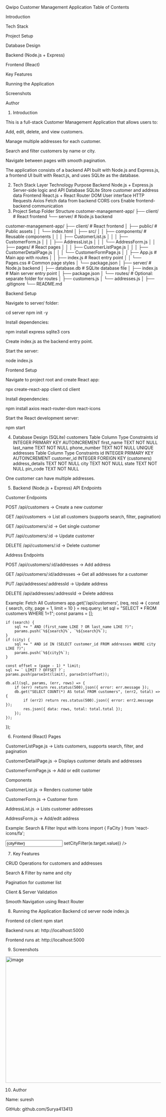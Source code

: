 Qwipo Customer Management Application
Table of Contents

Introduction

Tech Stack

Project Setup

Database Design

Backend (Node.js + Express)

Frontend (React)

Key Features

Running the Application

Screenshots

Author

1. Introduction

This is a full-stack Customer Management Application that allows users to:

Add, edit, delete, and view customers.

Manage multiple addresses for each customer.

Search and filter customers by name or city.

Navigate between pages with smooth pagination.

The application consists of a backend API built with Node.js and Express.js, a frontend UI built with React.js, and uses SQLite as the database.

2. Tech Stack
Layer	Technology	Purpose
Backend	Node.js + Express.js	Server-side logic and API
Database	SQLite	Store customer and address data
Frontend	React.js + React Router DOM	User interface
HTTP Requests	Axios	Fetch data from backend
CORS	cors	Enable frontend-backend communication
3. Project Setup
Folder Structure
customer-management-app/
├── client/         # React frontend
└── server/         # Node.js backend

customer-management-app/
├── client/                     # React frontend
│   ├── public/                 # Public assets
│   │   └── index.html
│   ├── src/
│   │   ├── components/         # Reusable components
│   │   │   ├── CustomerList.js
│   │   │   ├── CustomerForm.js
│   │   │   ├── AddressList.js
│   │   │   └── AddressForm.js
│   │   ├── pages/              # React pages
│   │   │   ├── CustomerListPage.js
│   │   │   ├── CustomerDetailPage.js
│   │   │   └── CustomerFormPage.js
│   │   ├── App.js              # Main app with routes
│   │   ├── index.js            # React entry point
│   │   └── Pages.css           # Common page styles
│   └── package.json
│
├── server/                     # Node.js backend
│   ├── database.db             # SQLite database file
│   ├── index.js                # Main server entry point
│   ├── package.json
│   └── routes/                 # Optional: separate folder for routes
│       ├── customers.js
│       └── addresses.js
│
├── .gitignore
└── README.md


Backend Setup

Navigate to server/ folder:

cd server
npm init -y


Install dependencies:

npm install express sqlite3 cors


Create index.js as the backend entry point.

Start the server:

node index.js

Frontend Setup

Navigate to project root and create React app:

npx create-react-app client
cd client


Install dependencies:

npm install axios react-router-dom react-icons


Start the React development server:

npm start

4. Database Design (SQLite)
customers Table
Column	Type	Constraints
id	INTEGER	PRIMARY KEY AUTOINCREMENT
first_name	TEXT	NOT NULL
last_name	TEXT	NOT NULL
phone_number	TEXT	NOT NULL UNIQUE
addresses Table
Column	Type	Constraints
id	INTEGER	PRIMARY KEY AUTOINCREMENT
customer_id	INTEGER	FOREIGN KEY (customers)
address_details	TEXT	NOT NULL
city	TEXT	NOT NULL
state	TEXT	NOT NULL
pin_code	TEXT	NOT NULL

One customer can have multiple addresses.

5. Backend (Node.js + Express)
API Endpoints

Customer Endpoints

POST /api/customers → Create a new customer

GET /api/customers → List all customers (supports search, filter, pagination)

GET /api/customers/:id → Get single customer

PUT /api/customers/:id → Update customer

DELETE /api/customers/:id → Delete customer

Address Endpoints

POST /api/customers/:id/addresses → Add address

GET /api/customers/:id/addresses → Get all addresses for a customer

PUT /api/addresses/:addressId → Update address

DELETE /api/addresses/:addressId → Delete address

Example: Fetch All Customers
app.get('/api/customers', (req, res) => {
    const { search, city, page = 1, limit = 10 } = req.query;
    let sql = "SELECT * FROM customers WHERE 1=1";
    const params = [];

    if (search) {
        sql += " AND (first_name LIKE ? OR last_name LIKE ?)";
        params.push(`%${search}%`, `%${search}%`);
    }
    if (city) {
        sql += " AND id IN (SELECT customer_id FROM addresses WHERE city LIKE ?)";
        params.push(`%${city}%`);
    }

    const offset = (page - 1) * limit;
    sql += ` LIMIT ? OFFSET ?`;
    params.push(parseInt(limit), parseInt(offset));

    db.all(sql, params, (err, rows) => {
        if (err) return res.status(500).json({ error: err.message });
        db.get("SELECT COUNT(*) AS total FROM customers", (err2, total) => {
            if (err2) return res.status(500).json({ error: err2.message });
            res.json({ data: rows, total: total.total });
        });
    });
});

6. Frontend (React)
Pages

CustomerListPage.js → Lists customers, supports search, filter, and pagination

CustomerDetailPage.js → Displays customer details and addresses

CustomerFormPage.js → Add or edit customer

Components

CustomerList.js → Renders customer table

CustomerForm.js → Customer form

AddressList.js → Lists customer addresses

AddressForm.js → Add/edit address

Example: Search & Filter Input with Icons
import { FaCity } from 'react-icons/fa';

<div className="input-icon-wrapper">
  <FaCity className="input-icon" />
  <input
    type="text"
    className="filter-input"
    placeholder="Filter by city..."
    value={cityFilter}
    onChange={(e) => setCityFilter(e.target.value)}
  />
</div>

7. Key Features

CRUD Operations for customers and addresses

Search & Filter by name and city

Pagination for customer list

Client & Server Validation

Smooth Navigation using React Router

8. Running the Application
Backend
cd server
node index.js

Frontend
cd client
npm start


Backend runs at: http://localhost:5000

Frontend runs at: http://localhost:5000

9. Screenshots

<img width="931" height="409" alt="image" src="https://github.com/user-attachments/assets/04e361a3-6457-4cd3-a254-02ae667d0673" />


10. Author

Name: suresh

GitHub: github.com/Surya413413
